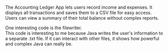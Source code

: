 The Accounting Ledger App lets users record income and expenses. It displays all transactions and saves them to a CSV file for easy access. Users can view a summary of their total balance without complex reports.

One interesting code is the filewriter.   
This code is interesting to me because Java writes the user's information to a separate .txt file. If it can interact with other files, it shows how powerful and complex Java can really be.
